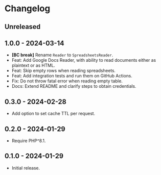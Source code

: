 # Changelog

<!-- There is always Unreleased section on the top. Subsections (Added, Changed, Fixed, Removed) should be added as needed. -->

## Unreleased

## 1.0.0 - 2024-03-14
- **[BC break]** Rename `Reader` to `SpreadsheetsReader`.
- Feat: Add Google Docs Reader, with ability to read documents either as plaintext or as HTML.
- Feat: Skip empty rows when reading spreadsheets.
- Feat: Add integration tests and run them on GitHub Actions.
- Fix: Do not throw fatal error when reading empty table.
- Docs: Extend README and clarify steps to obtain credentials.

## 0.3.0 - 2024-02-28
- Add option to set cache TTL per request.

## 0.2.0 - 2024-01-29
- Require PHP^8.1.

## 0.1.0 - 2024-01-29
- Initial release.
